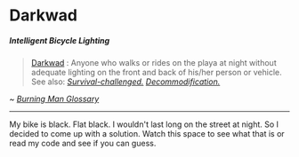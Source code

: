 # Darkwad
##### *Intelligent* Bicycle Lighting


> [Darkwad](https://burningman.org/culture/glossary/)
: Anyone who walks or rides on the playa at night without adequate 
 lighting on the front and back of his/her person or vehicle. 
See also: 
[_Survival-challenged._](https://burningman.org/culture/glossary/#survivallychallenged)
[_Decommodification._](https://burningman.org/culture/glossary/#decommodification)  

_~ [Burning Man Glossary](https://burningman.org/culture/glossary/)_

-----------------------------------------------------

My bike is black. Flat black. I wouldn't last long on the street at night. So I decided to come up with a solution. Watch this space to see what that is or read my code and see if you can guess.